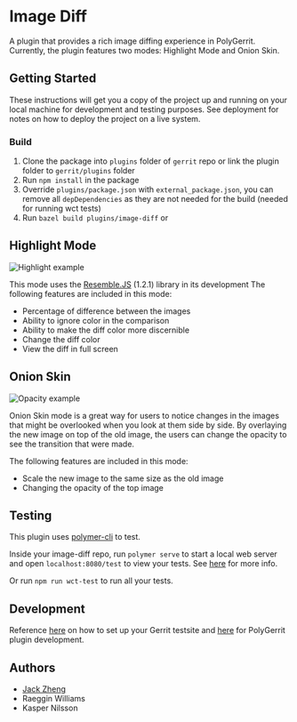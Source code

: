 # Image Diff

A plugin that provides a rich image diffing experience in PolyGerrit.
Currently, the plugin features two modes: Highlight Mode and Onion Skin.

## Getting Started

These instructions will get you a copy of the project up and running on your local machine for development and testing purposes. See deployment for notes on how to deploy the project on a live system.

### Build

1. Clone the package into `plugins` folder of `gerrit` repo or link the plugin folder to `gerrit/plugins` folder
2. Run `npm install` in the package
3. Override `plugins/package.json` with `external_package.json`, you can remove all `depDependencies` as they are not needed for the build (needed for running wct tests)
4. Run `bazel build plugins/image-diff`
or
## Highlight Mode

![Highlight example](assets/highlight-example.png)

This mode uses the [Resemble.JS](https://github.com/HuddleEng/Resemble.js?files=1) (1.2.1) library in its development
The following features are included in this mode:

* Percentage of difference between the images
* Ability to ignore color in the comparison
* Ability to make the diff color more discernible
* Change the diff color
* View the diff in full screen

## Onion Skin

![Opacity example](assets/onion-skin-example.png)

Onion Skin mode is a great way for users to notice changes in the images that might be overlooked when you look at them side by side. By overlaying the new image on top of the old image, the users can change the opacity to see the transition that were made.

The following features are included in this mode:

* Scale the new image to the same size as the old image
* Changing the opacity of the top image

## Testing

This plugin uses [polymer-cli](https://www.polymer-project.org/1.0/docs/tools/polymer-cli#install) to test.

Inside your image-diff repo, run `polymer serve` to start a local web server and open `localhost:8080/test` to view your tests. See [here](https://www.polymer-project.org/2.0/docs/tools/polymer-cli-commands#serve) for more info.

Or run `npm run wct-test` to run all your tests.

## Development

Reference [here](https://gerrit.googlesource.com/gerrit/+/master/polygerrit-ui/) on how to set up your Gerrit testsite and [here](https://gerrit-documentation.storage.googleapis.com/Documentation/2.15.3/pg-plugin-dev.html#loading) for PolyGerrit plugin development.

## Authors

* [Jack Zheng](https://github.com/JZ987)
* Raeggin Williams
* Kasper Nilsson
